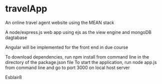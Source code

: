 # travelApp

An online travel agent website using the MEAN stack

A node/express.js web app using ejs as the view engine and mongoDB dagtabase

Angular will be implemented for the front end in due course

To download dependencies, run npm install from command line in the directory of the package.json file
To start the application, run node app.js from command line and go to port 3000 on local host server

Esblair8
